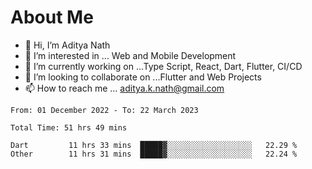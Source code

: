 # About Me

- 👋 Hi, I’m Aditya Nath
- 👀 I’m interested in ... Web and Mobile Development
- 🌱 I’m currently working on ...Type Script, React, Dart, Flutter, CI/CD
- 💞️ I’m looking to collaborate on ...Flutter and Web Projects
- 📫 How to reach me ... aditya.k.nath@gmail.com

<!--START_SECTION:waka-->

```text
From: 01 December 2022 - To: 22 March 2023

Total Time: 51 hrs 49 mins

Dart         11 hrs 33 mins  █████▓░░░░░░░░░░░░░░░░░░░   22.29 %
Other        11 hrs 31 mins  █████▓░░░░░░░░░░░░░░░░░░░   22.24 %
```

<!--END_SECTION:waka-->

<!---
kronosking007/kronosking007 is a ✨ special ✨ repository because its `README.md` (this file) appears on your GitHub profile.
You can click the Preview link to take a look at your changes.
--->
